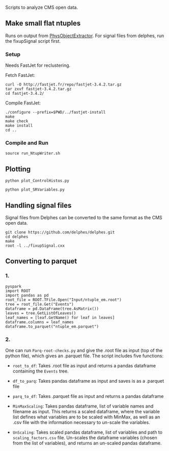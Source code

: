 Scripts to analyze CMS open data. 

## Make small flat ntuples
Runs on output from [PhysObjectExtractor](https://github.com/cms-opendata-analyses/PhysObjectExtractorTool/tree/master/PhysObjectExtractor). For signal files from delphes, run the fixupSignal script first.

### Setup

Needs FastJet for reclustering.

Fetch FastJet:
```
curl -O http://fastjet.fr/repo/fastjet-3.4.2.tar.gz 
tar zxvf fastjet-3.4.2.tar.gz
cd fastjet-3.4.2/
```

Compile FastJet:
```
./configure --prefix=$PWD/../fastjet-install
make 
make check
make install
cd ..
```

### Compile and Run
```
source run_NtupWriter.sh
```

## Plotting
```
python plot_ControlHistos.py
```
```
python plot_SRVariables.py
```

## Handling signal files 
Signal files from Delphes can be converted to the same format as the CMS open data.

```
git clone https://github.com/delphes/delphes.git
cd delphes
make
root -l ../fixupSignal.cxx
```

## Converting to parquet
### 1.
```
pyspark
import ROOT
import pandas as pd
root_file = ROOT.TFile.Open("Input/ntuple_em.root")
tree = root_file.Get("Events")
dataframe = pd.DataFrame(tree.AsMatrix())
leaves = tree.GetListOfLeaves()
leaf_names = [leaf.GetName() for leaf in leaves]
dataframe.columns = leaf_names
dataframe.to_parquet("ntuple_em.parquet")
```

### 2. 
One can run ```Parq-root-checks.py``` and give the .root file as input (top of the python file), which gives an .parquet file. The script includes five functions:

- `root_to_df`: Takes .root file as input and returns a pandas dataframe containing the `Events` tree.

- `df_to_parq`: Takes pandas dataframe as input and saves is as a .parquet file

- `parq_to_df`: Takes .parquet file as input and returns a pandas dataframe

- `MinMaxScaling`: Takes pandas dataframe, list of variable names and filename as input. This returns a scaled dataframe, where the variable list defines what variables are to be scaled with MinMax, as well as an .csv file with the information necessary to un-scale the variables.

- `UnScaling`: Takes scaled pandas dataframe, list of variables and path to `scaling_factors.csv` file. Un-scales the dataframe variables (chosen from the list of variables), and returns an un-scaled pandas dataframe.
